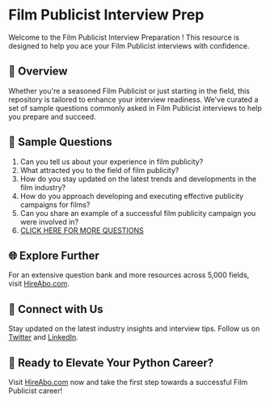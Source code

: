 # Film Publicist Interview Prep

Welcome to the Film Publicist Interview Preparation ! This resource is designed to help you ace your Film Publicist interviews with confidence.

## 🚀 Overview

Whether you're a seasoned Film Publicist or just starting in the field, this repository is tailored to enhance your interview readiness. We've curated a set of sample questions commonly asked in Film Publicist interviews to help you prepare and succeed.

## 📝 Sample Questions

1. Can you tell us about your experience in film publicity?
2. What attracted you to the field of film publicity?
3. How do you stay updated on the latest trends and developments in the film industry?
4. How do you approach developing and executing effective publicity campaigns for films?
5. Can you share an example of a successful film publicity campaign you were involved in?
6. [CLICK HERE FOR MORE QUESTIONS](https://hireabo.com/job/16_2_39/Film%20Publicist)

## 🌐 Explore Further

For an extensive question bank and more resources across 5,000 fields, visit [HireAbo.com](https://www.hireabo.com).

## 📱 Connect with Us

Stay updated on the latest industry insights and interview tips. Follow us on [Twitter](https://twitter.com/hireabo) and [LinkedIn](https://www.linkedin.com/in/hire-abo-3609972a8/).

## 🚀 Ready to Elevate Your Python Career?

Visit [HireAbo.com](https://www.hireabo.com) now and take the first step towards a successful Film Publicist career!